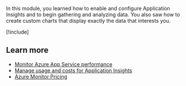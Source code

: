 In this module, you learned how to enable and configure Application Insights and to begin gathering and analyzing data. You also saw how to create custom charts that display exactly the data that interests you. 

[!include[](../../../includes/azure-sandbox-cleanup.md)]

## Learn more

- [Monitor Azure App Service performance](https://docs.microsoft.com/azure/azure-monitor/app/azure-web-apps)
- [Manage usage and costs for Application Insights](https://docs.microsoft.com/azure/azure-monitor/app/pricing)
- [Azure Monitor Pricing](https://azure.microsoft.com/pricing/details/monitor/)
